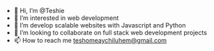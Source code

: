 - 👋 Hi, I’m @Teshie
- 👀 I’m interested in web development
- 🌱 I’m develop scalable websites with Javascript and Python
- 💞️ I’m looking to collaborate on full stack web development projects
- 📫 How to reach me teshomeaychiluhem@gmail.com

<!---
Teshie/Teshie is a ✨ special ✨ repository because its `README.md` (this file) appears on your GitHub profile.
You can click the Preview link to take a look at your changes.
--->
